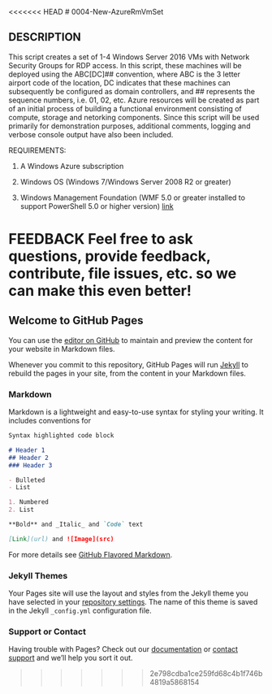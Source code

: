 <<<<<<< HEAD
﻿# 0004-New-AzureRmVmSet

## DESCRIPTION
This script creates a set of 1-4 Windows Server 2016 VMs with Network Security Groups for RDP access. In this script, these machines will be deployed using the ABC[DC]## convention, where ABC is the 3 letter airport code of the location, DC indicates that these machines can subsequently be configured as domain controllers, and ## represents the sequence numbers, i.e. 01, 02, etc. Azure resources will be created as part of an initial process of building a functional environment consisting of compute, storage and netorking components. Since this script will be used primarily for demonstration purposes, additional comments, logging and verbose console output have also been included.

REQUIREMENTS:
1. A Windows Azure subscription

2. Windows OS (Windows 7/Windows Server 2008 R2 or greater)

3. Windows Management Foundation (WMF 5.0 or greater installed to support PowerShell 5.0 or higher version)
   [link](https://docs.microsoft.com/en-us/powershell/wmf/readme)

**FEEDBACK**
Feel free to ask questions, provide feedback, contribute, file issues, etc. so we can make this even better!
=======
## Welcome to GitHub Pages

You can use the [editor on GitHub](https://github.com/autocloudarc/0004-New-AzureRmVmSet/edit/master/README.md) to maintain and preview the content for your website in Markdown files.

Whenever you commit to this repository, GitHub Pages will run [Jekyll](https://jekyllrb.com/) to rebuild the pages in your site, from the content in your Markdown files.

### Markdown

Markdown is a lightweight and easy-to-use syntax for styling your writing. It includes conventions for

```markdown
Syntax highlighted code block

# Header 1
## Header 2
### Header 3

- Bulleted
- List

1. Numbered
2. List

**Bold** and _Italic_ and `Code` text

[Link](url) and ![Image](src)
```

For more details see [GitHub Flavored Markdown](https://guides.github.com/features/mastering-markdown/).

### Jekyll Themes

Your Pages site will use the layout and styles from the Jekyll theme you have selected in your [repository settings](https://github.com/autocloudarc/0004-New-AzureRmVmSet/settings). The name of this theme is saved in the Jekyll `_config.yml` configuration file.

### Support or Contact

Having trouble with Pages? Check out our [documentation](https://help.github.com/categories/github-pages-basics/) or [contact support](https://github.com/contact) and we’ll help you sort it out.
>>>>>>> 2e798cdba1ce259fd68c4b1f746b4819a5868154
